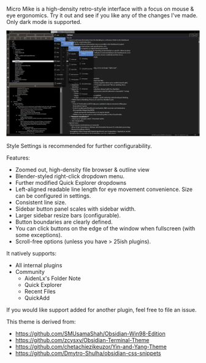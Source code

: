 Micro Mike is a high-density retro-style interface with a focus on mouse & eye ergonomics. Try it out and see if you like any of the changes I've made. Only dark mode is supported.

![](screenshot.png)

Style Settings is recommended for further configurability. 

Features:
* Zoomed out, high-density file browser & outline view
* Blender-styled right-click dropdown menu.
* Further modified Quick Explorer dropdowns
* Left-aligned readable line length for eye movement convenience. Size can be configured in settings.
* Consistent line size.
* Sidebar button panel scales with sidebar width.
* Larger sidebar resize bars (configurable).
* Button boundaries are clearly defined.
* You can click buttons on the edge of the window when fullscreen (with some exceptions).
* Scroll-free options (unless you have > 25ish plugins).

It natively supports:
* All internal plugins
* Community
	* AidenLx's Folder Note
	* Quick Explorer
	* Recent Files
	* QuickAdd

If you would like support added for another plugin, feel free to file an issue. 

This theme is derived from:
* https://github.com/SMUsamaShah/Obsidian-Win98-Edition
* https://github.com/zcysxy/Obsidian-Terminal-Theme
* https://github.com/chetachiezikeuzor/Yin-and-Yang-Theme
* https://github.com/Dmytro-Shulha/obsidian-css-snippets

